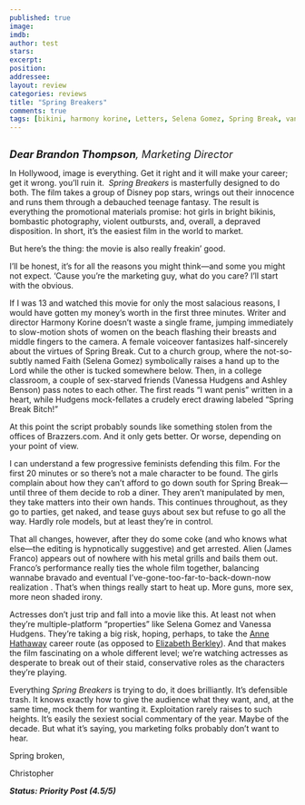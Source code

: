 ```yaml
---
published: true
image: 
imdb: 
author: test 
stars: 
excerpt: 
position: 
addressee: 
layout: review
categories: reviews
title: "Spring Breakers"
comments: true
tags: [bikini, harmony korine, Letters, Selena Gomez, Spring Break, vanessa hudgens]
---
```

<div><p><span class="full-image-block ssNonEditable"><span><a href="/letters/2013/3/28/spring-breakers.html"><img src="http://static.squarespace.com/static/5005f6bcc4aa41161b33e89e/5329cf1fe4b07c068ebf74de/5329cf1fe4b07c068ebf7801/1364485727717/Spring%20Breakers.jpg" alt="" /></a></span></span></p>
<p><em style="font-size:130%;"><strong>Dear Brandon Thompson</strong>, Marketing Director </em></p>
<p>In Hollywood, image is everything. Get it right and it will make your career; get it wrong. you&rsquo;ll ruin it. &nbsp;<em>Spring Breakers </em>is masterfully designed to do both. The film takes a group of Disney pop stars, wrings out their innocence and runs them through a debauched teenage fantasy. The result is everything the promotional materials promise: hot girls in bright bikinis, bombastic photography, violent outbursts, and, overall, a depraved disposition. In short, it&rsquo;s the easiest film in the world to market.</p>
<p>But here&rsquo;s the thing: the movie is also really freakin&rsquo; good.</p>
<p>I&rsquo;ll be honest, it&rsquo;s for all the reasons you might think&mdash;and some you might not expect. &lsquo;Cause you&rsquo;re the marketing guy, what do you care? I&rsquo;ll start with the obvious.</p>
<p>If I was 13 and watched this movie for only the most salacious reasons, I would have gotten my money&rsquo;s worth in the first three minutes. Writer and director Harmony Korine doesn&rsquo;t waste a single frame, jumping immediately to slow-motion shots of women on the beach flashing their breasts and middle fingers to the camera. A female voiceover fantasizes half-sincerely about the virtues of Spring Break. Cut to a church group, where the not-so-subtly named Faith (Selena Gomez) symbolically raises a hand up to the Lord while the other is tucked somewhere below. Then, in a college classroom, a couple of sex-starved friends (Vanessa Hudgens and Ashley Benson) pass notes to each other. The first reads &ldquo;I want penis&rdquo; written in a heart, while Hudgens mock-fellates a crudely erect drawing labeled &ldquo;Spring Break Bitch!&rdquo;&nbsp;</p>
<p>At this point the script probably sounds like something stolen from the offices of Brazzers.com. And it only gets better. Or worse, depending on your point of view.</p>
<p>I can understand a few progressive feminists defending this film. For the first 20 minutes or so there&rsquo;s not a male character to be found. The girls complain about how they can&rsquo;t afford to go down south for Spring Break&mdash;until three of them decide to rob a diner. They aren&rsquo;t manipulated by men, they take matters into their own hands. This continues throughout, as they go to parties, get naked, and tease guys about sex but refuse to go all the way. Hardly role models, but at least they&rsquo;re in control.</p>
<p>That all changes, however, after they do some coke (and who knows what else&mdash;the editing is hypnotically suggestive) and get arrested. Alien (James Franco) appears out of nowhere with his metal grills and bails them out. Franco&rsquo;s performance really ties the whole film together, balancing wannabe bravado and eventual I&rsquo;ve-gone-too-far-to-back-down-now realization . That&rsquo;s when things really start to heat up. More guns, more sex, more neon shaded irony.</p>
<p>Actresses don&rsquo;t just trip and fall into a movie like this. At least not when they&rsquo;re multiple-platform &ldquo;properties&rdquo; like Selena Gomez and Vanessa Hudgens. They&rsquo;re taking a big risk, hoping, perhaps, to take the <a href="http://www.imdb.com/title/tt0285175/?ref_=sr_1">Anne Hathaway</a> career route (as opposed to <a href="http://www.imdb.com/title/tt0114436/?ref_=sr_1">Elizabeth Berkley</a>). And that makes the film fascinating on a whole different level; we&rsquo;re watching actresses as desperate to break out of their staid, conservative roles as the characters they&rsquo;re playing.</p>
<p>Everything <em>Spring Breakers</em> is trying to do, it does brilliantly. It&rsquo;s defensible trash. It knows exactly how to give the audience what they want, and, at the same time, mock them for wanting it. Exploitation rarely raises to such heights. It&rsquo;s easily the sexiest social commentary of the year. Maybe of the decade. But what it&rsquo;s saying, you marketing folks probably don&rsquo;t want to hear.</p>
<p>Spring broken,</p>
<p>Christopher</p>
<p><strong><em>Status: Priority Post (4.5/5)</em></strong></p></div>
